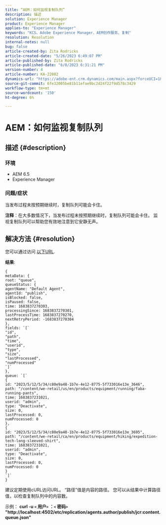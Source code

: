```yaml
---
title: “AEM：如何监视复制队列”
description: 描述
solution: Experience Manager
product: Experience Manager
applies-to: "Experience Manager"
keywords: "KCS、Adobe Experience Manager、AEM创作服务、复制"
resolution: Resolution
internal-notes: null
bug: false
article-created-by: Zita Rodricks
article-created-date: "5/26/2023 6:49:07 PM"
article-published-by: Zita Rodricks
article-published-date: "6/8/2023 6:31:21 PM"
version-number: 4
article-number: KA-22082
dynamics-url: "https://adobe-ent.crm.dynamics.com/main.aspx?forceUCI=1&pagetype=entityrecord&etn=knowledgearticle&id=4a6f6bf9-f5fb-ed11-8849-6045bd0063aa"
source-git-commit: 6fe32005be81b11efae9bc2d24f22f9d578c3429
workflow-type: tm+mt
source-wordcount: '150'
ht-degree: 6%

---
```


# AEM：如何监视复制队列

## 描述 {#description}


### <b>环境</b>

- AEM 6.5
- Experience Manager


### <b>问题/症状</b>

当发布过程未按预期继续时，复制队列可能会卡住。

<b>注释</b>：在大多数情况下，当发布过程未按预期继续时，复制队列可能会卡住。 监视复制队列可以帮助您有效地注意到它安静无声。


## 解决方法 {#resolution}


您可以通过访问 [以下URL](https://localhost:4502/etc/replication/agents.author/publish/jcr:content.queue.json).

<b>结果</b>:


```
{
metaData: {
root: "queue",
queueStatus: {
agentName: "Default Agent",
agentId: "publish",
isBlocked: false,
isPaused: false,
time: 1683837270303,
processingSince: 1683837270301,
lastProcessTime: 1683837270270,
nextRetryPeriod: -1683837270304
},
fields: `[` 
"id",
"path",
"time",
"userid",
"type",
"size",
"lastProcessed",
"numProcessed"
`]` 
},
queue: `[` 
{
id: "2023/5/12/5/34/c80e9a48-1b7e-4e12-8775-5f733016e13e_3646",
path: "/content/we-retail/us/en/products/equipment/running/faba-running-pants",
time: 1683837231021,
userid: "admin",
type: "Deactivate",
size: 0,
lastProcessed: 0,
numProcessed: 0
},
{
id: "2023/5/12/5/34/c80e9a48-1b7e-4e12-8775-5f733016e13e_3695",
path: "/content/we-retail/ca/en/products/equipment/hiking/expedition-tech-long-sleeved-shirt",
time: 1683837231021,
userid: "admin",
type: "Deactivate",
size: 0,
lastProcessed: 0,
numProcessed: 0
}
`]` 
}
```




建议定期使用cURL访问URL。 “路径”值是内容的路径。 您可以从结果中计算路径值，以检查复制队列中的内容数。

示例：
<b>curl -u `<` 用户`>` ：`<` 密码`>`  &quot;http://localhost:4502/etc/replication/agents.author/publish/jcr:content.queue.json&quot;</b>
